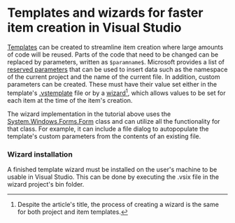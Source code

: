# Templates and wizards for faster item creation in Visual Studio

[Templates](https://docs.microsoft.com/en-us/visualstudio/ide/creating-project-and-item-templates?view=vs-2022) can be created to streamline item creation where large amounts of code will be reused. Parts of the code that need to be changed can be replaced by parameters, written as `$paramname$`. Microsoft provides a list of [reserved parameters](https://docs.microsoft.com/en-us/visualstudio/ide/template-parameters?view=vs-2022) that can be used to insert data such as the namespace of the current project and the name of the current file. In addition, custom parameters can be created. These must have their value set either in the template's [.vstemplate](https://docs.microsoft.com/en-us/visualstudio/extensibility/customparameters-element-visual-studio-templates?view=vs-2022) file or by a [wizard](https://docs.microsoft.com/en-us/visualstudio/extensibility/how-to-use-wizards-with-project-templates?view=vs-2022)[^1], which allows values to be set for each item at the time of the item's creation.

[^1]: Despite the article's title, the process of creating a wizard is the same for both project and item templates.

The wizard implementation in the tutorial above uses the [System.Windows.Forms.Form](https://docs.microsoft.com/en-us/dotnet/api/system.windows.forms.form?view=windowsdesktop-6.0) class and can utilize all the functionality for that class. For example, it can include a file dialog to autopopulate the template's custom parameters from the contents of an existing file.

### Wizard installation
A finished template wizard must be installed on the user's machine to be usable in Visual Studio. This can be done by executing the .vsix file in the wizard project's bin folder.